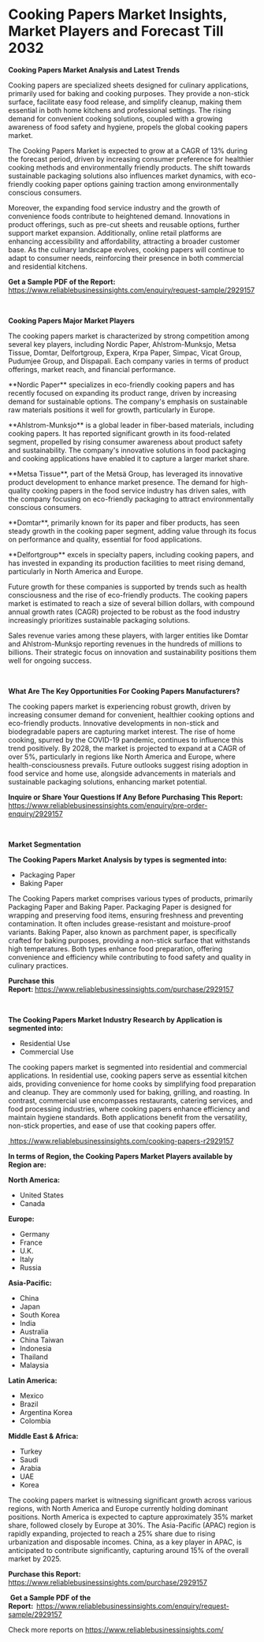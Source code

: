 <p><h1>Cooking Papers Market Insights, Market Players and Forecast Till 2032</h1></p><p><strong>Cooking Papers Market Analysis and Latest Trends</strong></p>
<p><p>Cooking papers are specialized sheets designed for culinary applications, primarily used for baking and cooking purposes. They provide a non-stick surface, facilitate easy food release, and simplify cleanup, making them essential in both home kitchens and professional settings. The rising demand for convenient cooking solutions, coupled with a growing awareness of food safety and hygiene, propels the global cooking papers market.</p><p>The Cooking Papers Market is expected to grow at a CAGR of 13% during the forecast period, driven by increasing consumer preference for healthier cooking methods and environmentally friendly products. The shift towards sustainable packaging solutions also influences market dynamics, with eco-friendly cooking paper options gaining traction among environmentally conscious consumers.</p><p>Moreover, the expanding food service industry and the growth of convenience foods contribute to heightened demand. Innovations in product offerings, such as pre-cut sheets and reusable options, further support market expansion. Additionally, online retail platforms are enhancing accessibility and affordability, attracting a broader customer base. As the culinary landscape evolves, cooking papers will continue to adapt to consumer needs, reinforcing their presence in both commercial and residential kitchens.</p></p>
<p><strong>Get a Sample PDF of the Report:&nbsp;</strong> <a href="https://www.reliablebusinessinsights.com/enquiry/request-sample/2929157?utm_campaign=3074&utm_medium=2&utm_source=Github&utm_content=ia&utm_term=12032025&utm_id=cooking-papers">https://www.reliablebusinessinsights.com/enquiry/request-sample/2929157</a></p>
<p>&nbsp;</p>
<p><strong>Cooking Papers Major Market Players</strong></p>
<p><p>The cooking papers market is characterized by strong competition among several key players, including Nordic Paper, Ahlstrom-Munksjo, Metsa Tissue, Domtar, Delfortgroup, Expera, Krpa Paper, Simpac, Vicat Group, Pudumjee Group, and Dispapali. Each company varies in terms of product offerings, market reach, and financial performance.</p><p>**Nordic Paper** specializes in eco-friendly cooking papers and has recently focused on expanding its product range, driven by increasing demand for sustainable options. The company's emphasis on sustainable raw materials positions it well for growth, particularly in Europe.</p><p>**Ahlstrom-Munksjo** is a global leader in fiber-based materials, including cooking papers. It has reported significant growth in its food-related segment, propelled by rising consumer awareness about product safety and sustainability. The company's innovative solutions in food packaging and cooking applications have enabled it to capture a larger market share.</p><p>**Metsa Tissue**, part of the Metsä Group, has leveraged its innovative product development to enhance market presence. The demand for high-quality cooking papers in the food service industry has driven sales, with the company focusing on eco-friendly packaging to attract environmentally conscious consumers.</p><p>**Domtar**, primarily known for its paper and fiber products, has seen steady growth in the cooking paper segment, adding value through its focus on performance and quality, essential for food applications.</p><p>**Delfortgroup** excels in specialty papers, including cooking papers, and has invested in expanding its production facilities to meet rising demand, particularly in North America and Europe.</p><p>Future growth for these companies is supported by trends such as health consciousness and the rise of eco-friendly products. The cooking papers market is estimated to reach a size of several billion dollars, with compound annual growth rates (CAGR) projected to be robust as the food industry increasingly prioritizes sustainable packaging solutions.</p><p>Sales revenue varies among these players, with larger entities like Domtar and Ahlstrom-Munksjo reporting revenues in the hundreds of millions to billions. Their strategic focus on innovation and sustainability positions them well for ongoing success.</p></p>
<p>&nbsp;</p>
<p><strong>What Are The Key Opportunities For Cooking Papers Manufacturers?</strong></p>
<p><p>The cooking papers market is experiencing robust growth, driven by increasing consumer demand for convenient, healthier cooking options and eco-friendly products. Innovative developments in non-stick and biodegradable papers are capturing market interest. The rise of home cooking, spurred by the COVID-19 pandemic, continues to influence this trend positively. By 2028, the market is projected to expand at a CAGR of over 5%, particularly in regions like North America and Europe, where health-consciousness prevails. Future outlooks suggest rising adoption in food service and home use, alongside advancements in materials and sustainable packaging solutions, enhancing market potential.</p></p>
<p><strong>Inquire or Share Your Questions If Any Before Purchasing This Report:</strong> <a href="https://www.reliablebusinessinsights.com/enquiry/pre-order-enquiry/2929157?utm_campaign=3074&utm_medium=2&utm_source=Github&utm_content=ia&utm_term=12032025&utm_id=cooking-papers">https://www.reliablebusinessinsights.com/enquiry/pre-order-enquiry/2929157</a></p>
<p>&nbsp;</p>
<p><strong>Market Segmentation</strong></p>
<p><strong>The Cooking Papers Market Analysis by types is segmented into:</strong></p>
<p><ul><li>Packaging Paper</li><li>Baking Paper</li></ul></p>
<p><p>The Cooking Papers market comprises various types of products, primarily Packaging Paper and Baking Paper. Packaging Paper is designed for wrapping and preserving food items, ensuring freshness and preventing contamination. It often includes grease-resistant and moisture-proof variants. Baking Paper, also known as parchment paper, is specifically crafted for baking purposes, providing a non-stick surface that withstands high temperatures. Both types enhance food preparation, offering convenience and efficiency while contributing to food safety and quality in culinary practices.</p></p>
<p><strong>Purchase this Report:&nbsp;</strong><a href="https://www.reliablebusinessinsights.com/purchase/2929157?utm_campaign=3074&utm_medium=2&utm_source=Github&utm_content=ia&utm_term=12032025&utm_id=cooking-papers">https://www.reliablebusinessinsights.com/purchase/2929157</a></p>
<p>&nbsp;</p>
<p><strong>The Cooking Papers Market Industry Research by Application is segmented into:</strong></p>
<p><ul><li>Residential Use</li><li>Commercial Use</li></ul></p>
<p><p>The cooking papers market is segmented into residential and commercial applications. In residential use, cooking papers serve as essential kitchen aids, providing convenience for home cooks by simplifying food preparation and cleanup. They are commonly used for baking, grilling, and roasting. In contrast, commercial use encompasses restaurants, catering services, and food processing industries, where cooking papers enhance efficiency and maintain hygiene standards. Both applications benefit from the versatility, non-stick properties, and ease of use that cooking papers offer.</p></p>
<p><a href="https://www.reliablebusinessinsights.com/cooking-papers-r2929157?utm_campaign=3074&utm_medium=2&utm_source=Github&utm_content=ia&utm_term=12032025&utm_id=cooking-papers">&nbsp;https://www.reliablebusinessinsights.com/cooking-papers-r2929157</a></p>
<p><strong>In terms of Region, the Cooking Papers Market Players available by Region are:</strong></p>
<p>
    <p> <strong> North America: </strong>
        <ul>
            <li>United States</li>
            <li>Canada</li>
        </ul>
        </p> 
    <p> <strong> Europe: </strong>
        <ul>
            <li>Germany</li>
            <li>France</li>
            <li>U.K.</li>
            <li>Italy</li>
            <li>Russia</li>
        </ul>
        </p> 
    <p> <strong> Asia-Pacific: </strong>
        <ul>
            <li>China</li>
            <li>Japan</li>
            <li>South Korea</li>
            <li>India</li>
            <li>Australia</li>
            <li>China Taiwan</li>
            <li>Indonesia</li>
            <li>Thailand</li>
            <li>Malaysia</li>
        </ul>
        </p> 
    <p> <strong> Latin America: </strong>
        <ul>
            <li>Mexico</li>
            <li>Brazil</li>
            <li>Argentina Korea</li>
            <li>Colombia</li>
        </ul>
        </p> 
    <p> <strong> Middle East & Africa: </strong>
        <ul>
            <li>Turkey</li>
            <li>Saudi</li>
            <li>Arabia</li>
            <li>UAE</li>
            <li>Korea</li>
        </ul>
    </p>
    </p>
<p><p>The cooking papers market is witnessing significant growth across various regions, with North America and Europe currently holding dominant positions. North America is expected to capture approximately 35% market share, followed closely by Europe at 30%. The Asia-Pacific (APAC) region is rapidly expanding, projected to reach a 25% share due to rising urbanization and disposable incomes. China, as a key player in APAC, is anticipated to contribute significantly, capturing around 15% of the overall market by 2025.</p></p>
<p><strong>Purchase this Report: </strong><a href="https://www.reliablebusinessinsights.com/purchase/2929157?utm_campaign=3074&utm_medium=2&utm_source=Github&utm_content=ia&utm_term=12032025&utm_id=cooking-papers">https://www.reliablebusinessinsights.com/purchase/2929157</a></p>
<p>&nbsp;<strong>Get a Sample PDF of the Report:&nbsp;&nbsp;</strong><a href="https://www.reliablebusinessinsights.com/enquiry/request-sample/2929157?utm_campaign=3074&utm_medium=2&utm_source=Github&utm_content=ia&utm_term=12032025&utm_id=cooking-papers">https://www.reliablebusinessinsights.com/enquiry/request-sample/2929157</a></p>
<p><strong></strong></p>
<p>Check more reports on <a href="https://www.reliablebusinessinsights.com/?utm_campaign=3074&utm_medium=2&utm_source=Github&utm_content=ia&utm_term=12032025&utm_id=cooking-papers">https://www.reliablebusinessinsights.com/</a></p>